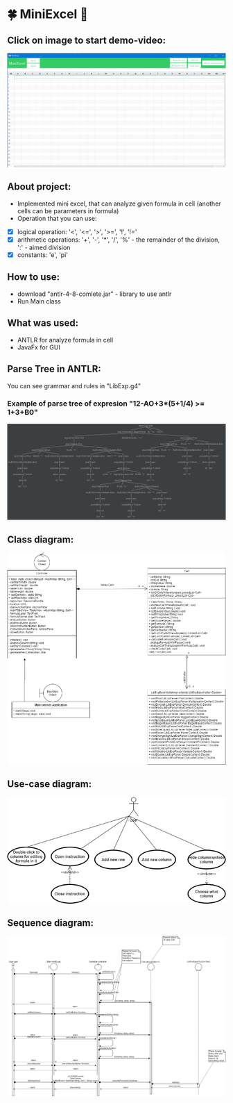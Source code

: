 # :four_leaf_clover: MiniExcel :green_heart:
## Click on image to start demo-video:
[![Watch the video](https://github.com/SophiaYarmolenko/MiniExcel/blob/master/StartImage.png)](https://youtu.be/z3g9qKQGX-o)
## About project:
*    Implemented mini excel, that can analyze given formula in cell (another cells can be parameters in formula)
*    Operation that you can use:
- [x] logical operation: '<', '<=', '>', '>=', '!', '!='
- [x] arithmetic operations: '+', '-', '*', '/', '%' - the remainder of the division, ':' - aimed division
- [x] constants: 'e', 'pi' 
## How to use:
*    download "antlr-4-8-comlete.jar" - library to use antlr
*    Run Main class
## What was used:
*    ANTLR for analyze formula in cell
*    JavaFx for GUI
## Parse Tree in ANTLR:
You can see grammar and rules in "LibExp.g4"
### Example of parse tree of expresion "12-AO+3*(5+1/4) >= 1+3+B0"
![ParseTree](https://github.com/SophiaYarmolenko/MiniExcel/blob/master/ParseTree.png)
## Class diagram:
![ClassesDiagram](https://github.com/SophiaYarmolenko/MiniExcel/blob/master/ClassesDiagram.png)
## Use-case diagram:
![UseCaseDiagram](https://github.com/SophiaYarmolenko/MiniExcel/blob/master/UseCaseDiagram.png)
## Sequence diagram:
![SequenceDiagram](https://github.com/SophiaYarmolenko/MiniExcel/blob/master/SequenceDiagram.png)

